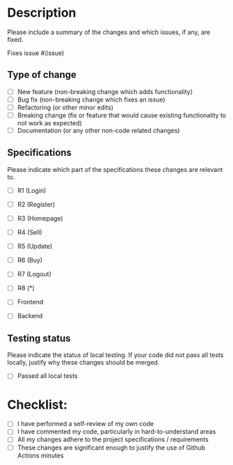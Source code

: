 # Description

Please include a summary of the changes and which issues, if any, are fixed.

Fixes issue #(issue)

## Type of change

- [ ] New feature (non-breaking change which adds functionality)
- [ ] Bug fix (non-breaking change which fixes an issue)
- [ ] Refactoring (or other minor edits)
- [ ] Breaking change (fix or feature that would cause existing functionality to not work as expected)
- [ ] Documentation (or any other non-code related changes)

## Specifications

Please indicate which part of the specifications these changes are relevant to.

- [ ] R1 (Login)
- [ ] R2 (Register)
- [ ] R3 (Homepage)
- [ ] R4 (Sell)
- [ ] R5 (Update)
- [ ] R6 (Buy)
- [ ] R7 (Logout)
- [ ] R8 (*)

- [ ] Frontend
- [ ] Backend

## Testing status

Please indicate the status of local testing. If your code did not pass all tests locally, justify why these changes should be merged.

- [ ] Passed all local tests

# Checklist:

- [ ] I have performed a self-review of my own code
- [ ] I have commented my code, particularly in hard-to-understand areas
- [ ] All my changes adhere to the project specifications / requirements
- [ ] These changes are significant enough to justify the use of Github Actions minutes